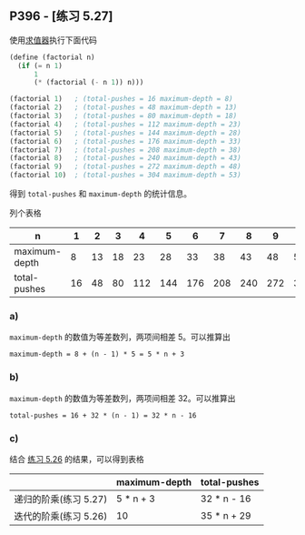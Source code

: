 ## P396 - [练习 5.27]

使用[求值器](./ch5-eceval.scm)执行下面代码

``` Scheme
(define (factorial n)
  (if (= n 1)
      1
      (* (factorial (- n 1)) n)))

(factorial 1)   ; (total-pushes = 16 maximum-depth = 8)
(factorial 2)   ; (total-pushes = 48 maximum-depth = 13)
(factorial 3)   ; (total-pushes = 80 maximum-depth = 18)
(factorial 4)   ; (total-pushes = 112 maximum-depth = 23)
(factorial 5)   ; (total-pushes = 144 maximum-depth = 28)
(factorial 6)   ; (total-pushes = 176 maximum-depth = 33)
(factorial 7)   ; (total-pushes = 208 maximum-depth = 38)
(factorial 8)   ; (total-pushes = 240 maximum-depth = 43) 
(factorial 9)   ; (total-pushes = 272 maximum-depth = 48)
(factorial 10)  ; (total-pushes = 304 maximum-depth = 53)
```

得到 `total-pushes` 和 `maximum-depth` 的统计信息。

列个表格

|  n               | 1  | 2  | 3  | 4  | 5  | 6  | 7  | 8  | 9  | 10 |
|--------------    |----|----|----|----|----|----|----|----|----|----|
| maximum-depth    | 8 | 13 | 18 | 23 | 28 | 33 | 38 | 43 | 48 | 53 |
| total-pushes     | 16 | 48 | 80| 112| 144| 176| 208| 240| 272| 304|

### a)

`maximum-depth` 的数值为等差数列，两项间相差 5。可以推算出

```
maximum-depth = 8 + (n - 1) * 5 = 5 * n + 3
``` 

### b)

`maximum-depth` 的数值为等差数列，两项间相差 32。可以推算出

```
total-pushes = 16 + 32 * (n - 1) = 32 * n - 16
```

### c) 

结合 [练习 5.26](./exercise_5_26.md) 的结果，可以得到表格

|                      | maximum-depth  | total-pushes  | 
|----------------------|----------------|---------------|
| 递归的阶乘(练习 5.27)  | 5 * n + 3      | 32 * n - 16   |
| 迭代的阶乘(练习 5.26)  | 10             | 35 * n + 29   |

